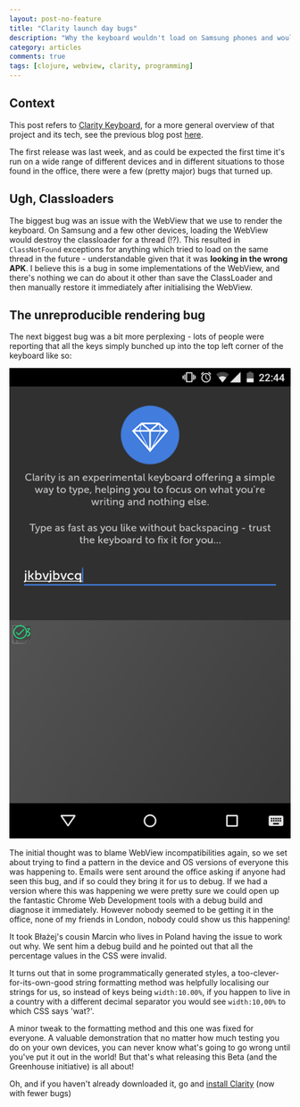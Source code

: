 ```yaml
---
layout: post-no-feature
title: "Clarity launch day bugs"
description: "Why the keyboard wouldn't load on Samsung phones and wouldn't render for Polish people!"
category: articles
comments: true
tags: [clojure, webview, clarity, programming]
---
```


## Context

This post refers to [Clarity Keyboard](https://play.google.com/store/apps/details?id=com.swiftkey.clarity.keyboard&referrer=utm_source%3Dadamblog%26utm_medium%3Dblog%26utm_content%3Dprogrammingpost), for a more general overview of that project and its tech, see the previous blog post [here](/articles/clarity-keyboard-uses-clojure/).

The first release was last week, and as could be expected the first time it's run on a wide range of different devices and in different situations to those found in the office, there were a few (pretty major) bugs that turned up.

## Ugh, Classloaders

The biggest bug was an issue with the WebView that we use to render the keyboard. On Samsung and a few other devices, loading the WebView would destroy the classloader for a thread (!?). This resulted in `ClassNotFound` exceptions for anything which tried to load on the same thread in the future - understandable given that it was **looking in the wrong APK**. I believe this is a bug in some implementations of the WebView, and there's nothing we can do about it other than save the ClassLoader and then manually restore it immediately after initialising the WebView.

## The unreproducible rendering bug

The next biggest bug was a bit more perplexing - lots of people were reporting that all the keys simply bunched up into the top left corner of the keyboard like so:

<img src="/images/ClarityLocalisationBug.png" alt="An example of the bug in action"/>

The initial thought was to blame WebView incompatibilities again, so we set about trying to find a pattern in the device and OS versions of everyone this was happening to. Emails were sent around the office asking if anyone had seen this bug, and if so could they bring it for us to debug. If we had a version where this was happening we were pretty sure we could open up the fantastic Chrome Web Development tools with a debug build and diagnose it immediately. However nobody seemed to be getting it in the office, none of my friends in London, nobody could show us this happening!

It took Błażej's cousin Marcin who lives in Poland having the issue to work out why. We sent him a debug build and he pointed out that all the percentage values in the CSS were invalid.

It turns out that in some programmatically generated styles, a too-clever-for-its-own-good string formatting method was helpfully localising our strings for us, so instead of keys being `width:10.00%`, if you happen to live in a country with a different decimal separator you would see `width:10,00%` to which CSS says 'wat?'.

A minor tweak to the formatting method and this one was fixed for everyone. A valuable demonstration that no matter how much testing you do on your own devices, you can never know what's going to go wrong until you've put it out in the world! But that's what releasing this Beta (and the Greenhouse initiative) is all about!

Oh, and if you haven't already downloaded it, go and [install Clarity](https://play.google.com/store/apps/details?id=com.swiftkey.clarity.keyboard&referrer=utm_source%3Dadamblog%26utm_medium%3Dblog%26utm_content%3Dprogrammingpost) (now with fewer bugs)

